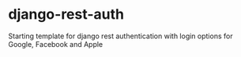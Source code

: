 # django-rest-auth
Starting template for django rest authentication with login options for Google, Facebook and Apple

